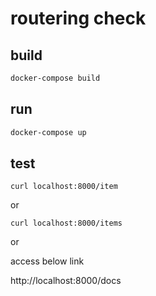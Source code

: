 # routering check

## build

```bash
docker-compose build
```

## run

```bash
docker-compose up
```

## test

```shell
curl localhost:8000/item
```

or

```shell
curl localhost:8000/items
```

or

access below link

http://localhost:8000/docs
